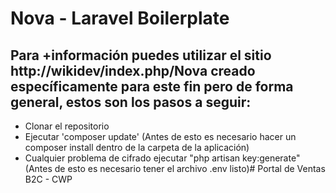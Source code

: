 # Nova - Laravel Boilerplate

## Para +información puedes utilizar el sitio http://wikidev/index.php/Nova creado específicamente para este fin pero de forma general, estos son los pasos a seguir:
* Clonar el repositorio
* Ejecutar 'composer update' (Antes de esto es necesario hacer un composer install dentro de la carpeta de la aplicación)
* Cualquier problema de cifrado ejecutar "php artisan key:generate" (Antes de esto es necesario tener el archivo .env listo)# Portal de Ventas B2C - CWP
